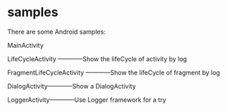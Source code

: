 # samples
There are some Android samples:

MainActivity

LifeCycleActivity ————Show the lifeCycle of activity by log

FragmentLifeCycleActivity ————Show the lifeCycle of fragment by log

DialogActivity————Show a DialogActivity

LoggerActivity————Use Logger framework for a try